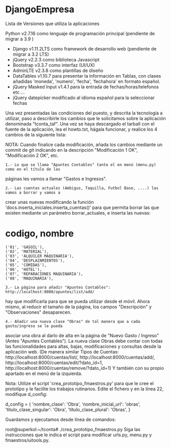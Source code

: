 # DjangoEmpresa

Lista de Versiones que utiliza la aplicaciones
 
 Python v2.7.16 como lenguaje de programación principal  (pendiente de migrar a 3.9 )
 - Django v1.11.2LTS como framework de desarrollo web (pendiente de migrar a 3.2 LTS)
 - jQuery v2.2.3 como biblioteca Javascript
 - Bootstrap v3.3.7 como interfaz (UI/UX)
 - AdminLTE v2.3.8 como plantillas de diseño
 - DataTables v1.10.7 para presentar la información en Tablas,
  con clases añadidas 'moneda', 'numero', 'fecha', 'fechahora' en formato español.
 - jQuery Masked Input v1.4.1  para la entrada de fechas/horas/telefonos etc ...
 - jQuery datepicker modificado al idioma español para la seleccionar fechas

Una vez presentadas las condiciones del puesto, y descrita la tecnología a
utilizar,  paso a describirle los cambios que le solicitamos sobre la aplicación
denominada "tconta_taf".
Una vez se haya descargado el tarball con el fuente de la aplicación, lea el howto.txt,
hágala funcionar, y realice los 4 cambios de la siguiente lista:

NOTA: Cuando finalice cada modificación, añada los cambios mediante
un commit de git indicando en la descripción "Modificación 1 OK", "Modificación 2 OK", etc.
 
    1.- Lo que se llama "Apuntes Contables" tanto el en menú (menu.py) como en el título de las
páginas les vamos a llamar "Gastos e Ingresos".

    2.- Las cuentas actuales (Ambigus, Taquilla, Futbol Base, ....) las vamos a borrar y vamos a
crear unas nuevas modificando la función 'docs.inserta_iniciales.inserta_cuentas()' para que
permita borrar las que existen mediante un parámetro borrar_actuales, e inserta las nuevas:    
#  codigo, nombre
    ('01', 'GASOIL'),
    ('02', 'MATERIAL'),
    ('03', 'ALQUILER MAQUINARIA'),
    ('04', 'DESPLAZAMIENTOS'),
    ('05', 'COMIDAS'),
    ('06', 'HOTEL'),
    ('07', 'REPARACIONES MAQUINARIA'),
    ('08', 'MAQUINARIA'),

    3.- La página para añadir "Apuntes Contables": http://localhost:8000/apuntes/list/add/
hay que modificarla para que se pueda utilizar desde el móvil. Ahora mismo, al
reducir el tamaño de la página, los campos "Descripción" y "Observaciones" desaparecen.

    4.- Añadir una nueva clase "Obras" de tal manera que a cada gasto/ingreso se le pueda
asociar una obra al darlo de alta en la página de "Nuevo Gasto / Ingreso" (Antes "Apuntes Contables").
La nueva clase Obras debe contar con todas las funcionalidades para altas, bajas, modificaciones
y consultas desde la aplicación web. (De manera similar Tipos de Cuentas:
http://localhost:8000/cuentas/list/,  http://localhost:8000/cuentas/add/,
http://localhost:8000/cuentas/edit/?dato_id=1, http://localhost:8000/cuentas/remove/?dato_id=1)
Y también con su propio apartado en el menú de la izquierda.
 
 Nota: Utilize el script 'crea_prototipo_fmaestros.py' para que le cree el prototipo y
 le facilite los trabajos rutinarios. Edite el fichero y en la línea 22, modifique d_config:

d_config = {
    'nombre_clase': 'Obra',
    'nombre_inicial_url': 'obras',
    'titulo_clase_singular': 'Obra',
    'titulo_clase_plural': 'Obras',
}

Guardamos y ejecutamos desde línea de comandos:

root@superkol:~/tconta# ./crea_prototipo_fmaestros.py
Siga las instrucciones que le indica el script para modificar urls.py, menu.py y
fmaestros/uitools.py.
